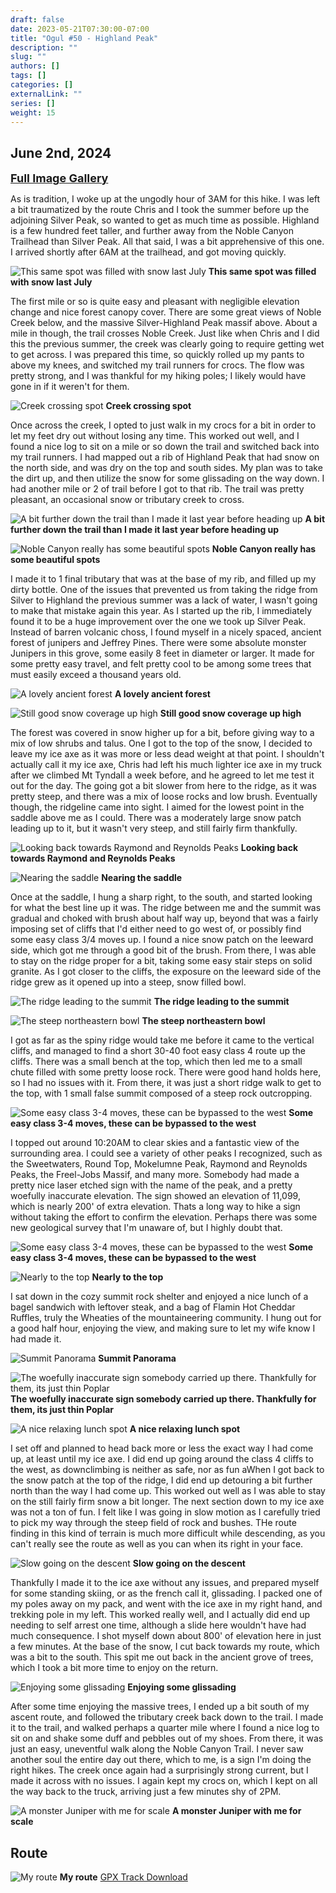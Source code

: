 ```yaml
---
draft: false
date: 2023-05-21T07:30:00-07:00
title: "Ogul #50 - Highland Peak"
description: ""
slug: ""
authors: []
tags: []
categories: []
externalLink: ""
series: []
weight: 15
---
```

## June 2nd, 2024

<a href="../galleries/highland-gallery/"><font size="4"><b>Full Image Gallery</b></font></a>

As is tradition, I woke up at the ungodly hour of 3AM for this hike. I was left a bit traumatized by the route Chris and I took the summer before up the adjoining Silver Peak, so wanted to get as much time as possible. Highland is a few hundred feet taller, and further away from the Noble Canyon Trailhead than Silver Peak. All that said, I was a bit apprehensive of this one. I arrived shortly after 6AM at the trailhead, and got moving quickly. 

![This same spot was filled with snow last July](https://s3.us-west-1.wasabisys.com/web-assets/highland-6-2-24/PXL_20240602_132530813.jpg?classes=shadow)
**This same spot was filled with snow last July**

The first mile or so is quite easy and pleasant with negligible elevation change and nice forest canopy cover. There are some great views of Noble Creek below, and the massive Silver-Highland Peak massif above. About a mile in though, the trail crosses Noble Creek. Just like when Chris and I did this the previous summer, the creek was clearly going to require getting wet to get across. I was prepared this time, so quickly rolled up my pants to above my knees, and switched my trail runners for crocs. The flow was pretty strong, and I was thankful for my hiking poles; I likely would have gone in if it weren't for them. 

![Creek crossing spot](https://s3.us-west-1.wasabisys.com/web-assets/highland-6-2-24/PXL_20240602_132746717.jpg?classes=shadow)
**Creek crossing spot**

Once across the creek, I opted to just walk in my crocs for a bit in order to let my feet dry out without losing any time. This worked out well, and I found a nice log to sit on a mile or so down the trail and switched back into my trail runners. I had mapped out a rib of Highland Peak that had snow on the north side, and was dry on the top and south sides. My plan was to take the dirt up, and then utilize the snow for some glissading on the way down. I had another mile or 2 of trail before I got to that rib. The trail was pretty pleasant, an occasional snow or tributary creek to cross. 

![A bit further down the trail than I made it last year before heading up](https://s3.us-west-1.wasabisys.com/web-assets/highland-6-2-24/PXL_20240602_134821040.jpg?classes=shadow)
**A bit further down the trail than I made it last year before heading up**

![Noble Canyon really has some beautiful spots](https://s3.us-west-1.wasabisys.com/web-assets/highland-6-2-24/PXL_20240602_135449161.MP.jpg?classes=shadow)
**Noble Canyon really has some beautiful spots**

I made it to 1 final tributary that was at the base of my rib, and filled up my dirty bottle. One of the issues that prevented us from taking the ridge from Silver to Highland the previous summer was a lack of water, I wasn't going to make that mistake again this year. As I started up the rib, I immediately found it to be a huge improvement over the one we took up Silver Peak. Instead of barren volcanic choss, I found myself in a nicely spaced, ancient forest of junipers and Jeffrey Pines. There were some absolute monster Junipers in this grove, some easily 8 feet in diameter or larger. It made for some pretty easy travel, and felt pretty cool to be among some trees that must easily exceed a thousand years old.

![A lovely ancient forest](https://s3.us-west-1.wasabisys.com/web-assets/highland-6-2-24/PXL_20240602_144343888.jpg?classes=shadow)
**A lovely ancient forest**

![Still good snow coverage up high](https://s3.us-west-1.wasabisys.com/web-assets/highland-6-2-24/PXL_20240602_150044096.jpg?classes=shadow)
**Still good snow coverage up high**

The forest was covered in snow higher up for a bit, before giving way to a mix of low shrubs and talus. One I got to the top of the snow, I decided to leave my ice axe as it was more or less dead weight at that point. I shouldn't actually call it my ice axe, Chris had left his much lighter ice axe in my truck after we climbed Mt Tyndall a week before, and he agreed to let me test it out for the day. The going got a bit slower from here to the ridge, as it was pretty steep, and there was a mix of loose rocks and low brush. Eventually though, the ridgeline came into sight. I aimed for the lowest point in the saddle above me as I could. There was a moderately large snow patch leading up to it, but it wasn't very steep, and still fairly firm thankfully.

![Looking back towards Raymond and Reynolds Peaks](https://s3.us-west-1.wasabisys.com/web-assets/highland-6-2-24/PXL_20240602_152040423.jpg?classes=shadow)
**Looking back towards Raymond and Reynolds Peaks**

![Nearing the saddle](https://s3.us-west-1.wasabisys.com/web-assets/highland-6-2-24/PXL_20240602_161118853.jpg?classes=shadow)
**Nearing the saddle**

Once at the saddle, I hung a sharp right, to the south, and started looking for what the best line up it was. The ridge between me and the summit was gradual and choked with brush about half way up, beyond that was a fairly imposing set of cliffs that I'd either need to go west of, or possibly find some easy class 3/4 moves up. I found a nice snow patch on the leeward side, which got me through a good bit of the brush. From there, I was able to stay on the ridge proper for a bit, taking some easy stair steps on solid granite. As I got closer to the cliffs, the exposure on the leeward side of the ridge grew as it opened up into a steep, snow filled bowl. 

![The ridge leading to the summit](https://s3.us-west-1.wasabisys.com/web-assets/highland-6-2-24/PXL_20240602_162621339.jpg?classes=shadow)
**The ridge leading to the summit**

![The steep northeastern bowl](https://s3.us-west-1.wasabisys.com/web-assets/highland-6-2-24/PXL_20240602_165650731.jpg?classes=shadow)
**The steep northeastern bowl**

I got as far as the spiny ridge would take me before it came to the vertical cliffs, and managed to find a short 30-40 foot easy class 4 route up the cliffs. There was a small bench at the top, which then led me to a small chute filled with some pretty loose rock. There were good hand holds here, so I had no issues with it. From there, it was just a short ridge walk to get to the top, with 1 small false summit composed of a steep rock outcropping.

![Some easy class 3-4 moves, these can be bypassed to the west](https://s3.us-west-1.wasabisys.com/web-assets/highland-6-2-24/PXL_20240602_170356189.jpg?classes=shadow)
**Some easy class 3-4 moves, these can be bypassed to the west**

I topped out around 10:20AM to clear skies and a fantastic view of the surrounding area. I could see a variety of other peaks I recognized, such as the Sweetwaters, Round Top, Mokelumne Peak, Raymond and Reynolds Peaks, the Freel-Jobs Massif, and many more. Somebody had made a pretty nice laser etched sign with the name of the peak, and a pretty woefully inaccurate elevation. The sign showed an elevation of 11,099, which is nearly 200' of extra elevation. Thats a long way to hike a sign without taking the effort to confirm the elevation. Perhaps there was some new geological survey that I'm unaware of, but I highly doubt that. 

![Some easy class 3-4 moves, these can be bypassed to the west](https://s3.us-west-1.wasabisys.com/web-assets/highland-6-2-24/PXL_20240602_170356189.jpg?classes=shadow)
**Some easy class 3-4 moves, these can be bypassed to the west**

![Nearly to the top](https://s3.us-west-1.wasabisys.com/web-assets/highland-6-2-24/PXL_20240602_171949197.MP.jpg?classes=shadow)
**Nearly to the top**

I sat down in the cozy summit rock shelter and enjoyed a nice lunch of a bagel sandwich with leftover steak, and a bag of Flamin Hot Cheddar Ruffles, truly the Wheaties of the mountaineering community. I hung out for a good half hour, enjoying the view, and making sure to let my wife know I had made it. 

![Summit Panorama](https://s3.us-west-1.wasabisys.com/web-assets/highland-6-2-24/PXL_20240602_172854824.PANO.jpg?classes=shadow)
**Summit Panorama**

![The woefully inaccurate sign somebody carried up there. Thankfully for them, its just thin Poplar](https://s3.us-west-1.wasabisys.com/web-assets/highland-6-2-24/PXL_20240602_172433928.jpg?classes=shadow)
**The woefully inaccurate sign somebody carried up there. Thankfully for them, its just thin Poplar**

![A nice relaxing lunch spot](https://s3.us-west-1.wasabisys.com/web-assets/highland-6-2-24/PXL_20240602_173040969.jpg?classes=shadow)
**A nice relaxing lunch spot**

I set off and planned to head back more or less the exact way I had come up, at least until my ice axe. I did end up going around the class 4 cliffs to the west, as downclimbing is neither as safe, nor as fun aWhen I got back to the snow patch at the top of the ridge, I did end up detouring a bit further north than the way I had come up. This worked out well as I was able to stay on the still fairly firm snow a bit longer. The next section down to my ice axe was not a ton of fun. I felt like I was going in slow motion as I carefully tried to pick my way through the steep field of rock and bushes. THe route finding in this kind of terrain is much more difficult while descending, as you can't really see the route as well as you can when its right in your face.

![Slow going on the descent](https://s3.us-west-1.wasabisys.com/web-assets/highland-6-2-24/PXL_20240602_185514648.jpg?classes=shadow)
**Slow going on the descent**

Thankfully I made it to the ice axe without any issues, and prepared myself for some standing skiing, or as the french call it, glissading. I packed one of my poles away on my pack, and went with the ice axe in my right hand, and trekking pole in my left. This worked really well, and I actually did end up needing to self arrest one time, although a slide here wouldn't have had much consequence. I shot myself down about 800' of elevation here in just a few minutes. At the base of the snow, I cut back towards my route, which was a bit to the south. This spit me out back in the ancient grove of trees, which I took a bit more time to enjoy on the return.

![Enjoying some glissading](https://s3.us-west-1.wasabisys.com/web-assets/highland-6-2-24/PXL_20240602_185514648.jpg?classes=shadow)
**Enjoying some glissading**

After some time enjoying the massive trees, I ended up a bit south of my ascent route, and followed the tributary creek back down to the trail. I made it to the trail, and walked perhaps a quarter mile where I found a nice log to sit on and shake some duff and pebbles out of my shoes. From there, it was just an easy, uneventful walk along the Noble Canyon Trail. I never saw another soul the entire day out there, which to me, is a sign I'm doing the right hikes. The creek once again had a surprisingly strong current, but I made it across with no issues. I again kept my crocs on, which I kept on all the way back to the truck, arriving just a few minutes shy of 2PM.

![A monster Juniper with me for scale](https://s3.us-west-1.wasabisys.com/web-assets/highland-6-2-24/PXL_20240602_193522715.jpg?classes=shadow)
**A monster Juniper with me for scale**

## Route
![My route](https://s3.us-west-1.wasabisys.com/web-assets/highland-peak-6-2-24/highland-peak-route.jpg?classes=shadow)
**My route**
[GPX Track Download](https://s3.us-west-1.wasabisys.com/web-assets/highland-peak-6-2-24/highland-peak-6-2-24.gpx)
